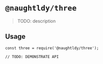 # `@naughtldy/three`

> TODO: description

## Usage

```
const three = require('@naughtldy/three');

// TODO: DEMONSTRATE API
```
